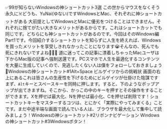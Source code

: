 ✅99が知らないWindowsの神ショートカット3選 この世からマウスをなくそう永久に☠️どうも、YuNai(ゆない)ですWindowsとMac、それぞれに神ショートカットがある 大前提としてWindowsとMacに優劣をつけることはできません。それぞれに捨てがたい大きなメリットがあるからです。これはショートカットでも同じです。どちらにも神ショートカットがあるのです。今回はそのWindows編Part1です。今回紹介するショートカットを知らずに人生を終えれば、Windowsを買ったメリットを享受しきれなかったことになります😭そんなの、死んでも死にきれないですよね🥺🥺🥺 道に迷ってこの記事に漂着しちゃったMacユーザは下からMac版の記事へ強制送還です。PCスマホで人生を最適化するコンテンツを大量に生成していくので、見逃したくない人は僕をフォローしておきましょう🥰Windowsの神ショートカット#1Alt+Space ビルゲイツからの挑戦状 画面の右上にあるこれは皆さんの生産性を下げるためにビルゲイツが仕掛けた陰謀です まず、`Alt`キーとスペースキーを同時に押します。すると、下のようなポップアップが出てきますね。そこから、かっこの中のキーを押すとその操作をすることができます。Xを押せば最大化、Nを押せば最小化、Cを押せば削除です！ショートカットキーをマスターするコツは、とにかく「実際にやってみまくる」ことです。まだ中途半端な画面で読んでいる人は、ブラウザを最大化して集中して読みましょう！Windowsの神ショートカット#2リボンナビゲーション Windowsの神ショートカット#3Windowsボタン！